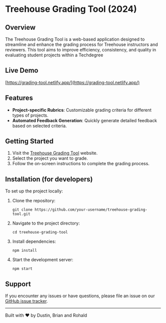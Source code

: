 # Treehouse Grading Tool (2024)

## Overview

The Treehouse Grading Tool is a web-based application designed to streamline and enhance the grading process for Treehouse instructors and reviewers. This tool aims to improve efficiency, consistency, and quality in evaluating student projects within a Techdegree

## Live Demo

[https://grading-tool.netlify.app/](https://grading-tool.netlify.app/)

## Features

- **Project-specific Rubrics**: Customizable grading criteria for different types of projects.
- **Automated Feedback Generation**: Quickly generate detailed feedback based on selected criteria.

## Getting Started

1. Visit the [Treehouse Grading Tool](https://grading-tool.netlify.app/) website.
2. Select the project you want to grade.
3. Follow the on-screen instructions to complete the grading process.

## Installation (for developers)

To set up the project locally:

1. Clone the repository:
   ```
   git clone https://github.com/your-username/treehouse-grading-tool.git
   ```
2. Navigate to the project directory:
   ```
   cd treehouse-grading-tool
   ```
3. Install dependencies:
   ```
   npm install
   ```
4. Start the development server:
   ```
   npm start
   ```

## Support

If you encounter any issues or have questions, please file an issue on our [GitHub issue tracker](https://github.com/your-username/treehouse-grading-tool/issues).

---

Built with ❤️ by Dustin, Brian and Rohald
